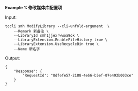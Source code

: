 **Example 1: 修改媒体库配置项**



Input: 

```
tccli smh ModifyLibrary --cli-unfold-argument  \
    --Remark 新备注 \
    --LibraryId smh1jjexrwwoa9ok \
    --LibraryExtension.EnableFileHistory true \
    --LibraryExtension.UseRecycleBin true \
    --Name 新名字
```

Output: 
```
{
    "Response": {
        "RequestId": "8dfefe57-2188-4e66-b5ef-07e493b003ce"
    }
}
```

